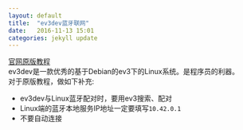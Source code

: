 ```yaml
---
layout: default
title:  "ev3dev蓝牙联网"
date:   2016-11-13 15:01
categories: jekyll update
---
```

[官网原版教程](http://www.ev3dev.org/docs/tutorials/connecting-to-the-internet-via-bluetooth/)  
ev3dev是一款优秀的基于Debian的ev3下的Linux系统。是程序员的利器。  
对于原版教程，做如下补充:  
- ev3dev与Linux蓝牙配对时，要用ev3搜索、配对  
- Linux端的蓝牙本地服务IP地址一定要填写`10.42.0.1` 
- 不要自动连接  

